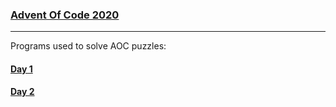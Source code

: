 ### [Advent Of Code 2020](https://adventofcode.com/)
_______________________

Programs used to solve AOC puzzles:

#### [Day 1](https://github.com/mdawidowski/AdventOfCode2020/tree/master/src/Day1) 
#### [Day 2](https://github.com/mdawidowski/AdventOfCode2020/tree/master/src/Day2) 